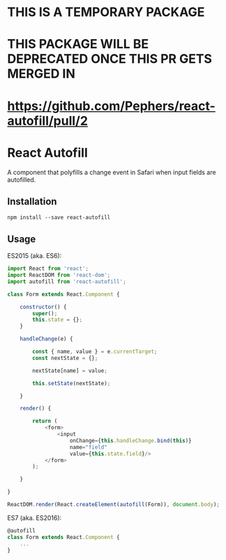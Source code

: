 # THIS IS A TEMPORARY PACKAGE
# THIS PACKAGE WILL BE DEPRECATED ONCE THIS PR GETS MERGED IN
# https://github.com/Pephers/react-autofill/pull/2

React Autofill
==============
A component that polyfills a change event in Safari when input fields are
autofilled.

## Installation
```
npm install --save react-autofill
```

## Usage
ES2015 (aka. ES6):
```js
import React from 'react';
import ReactDOM from 'react-dom';
import autofill from 'react-autofill';

class Form extends React.Component {

    constructor() {
        super();
        this.state = {};
    }

    handleChange(e) {

        const { name, value } = e.currentTarget;
        const nextState = {};

        nextState[name] = value;

        this.setState(nextState);

    }

    render() {

        return (
            <form>
                <input
                    onChange={this.handleChange.bind(this)}
                    name="field"
                    value={this.state.field}/>
            </form>
        );

    }

}

ReactDOM.render(React.createElement(autofill(Form)), document.body);

```
ES7 (aka. ES2016):
```js
@autofill
class Form extends React.Component {
    ...
}
```
